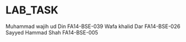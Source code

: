# LAB_TASK
Muhammad wajih ud Din
FA14-BSE-039
Wafa khalid Dar
FA14-BSE-026
Sayyed Hammad Shah
FA14-BSE-005
